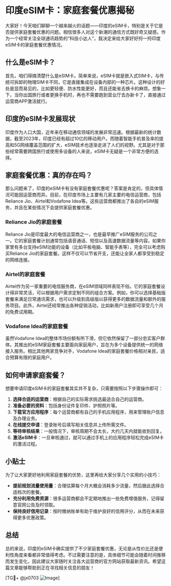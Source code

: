 # 印度eSIM卡：家庭套餐优惠揭秘

大家好！今天咱们聊聊一个越来越火的话题——印度的eSIM卡，特别是关于它是否提供家庭套餐优惠的问题。相信很多人对这个新潮的通信方式既好奇又疑惑。作为一个经常关注全球通讯趋势的“科技小达人”，我决定来给大家好好捋一捋印度eSIM卡的家庭套餐优惠情况。

## 什么是eSIM卡？

首先，咱们得搞清楚什么是eSIM卡。简单来说，eSIM卡就是嵌入式SIM卡，与传统可拆卸的物理SIM卡不同，它是直接集成在设备内部的一种芯片。这种设计的好处是显而易见的，比如更轻便、防水性能更好，而且还能省去换卡的麻烦。想象一下，当你出国旅行或者更换手机时，再也不需要跑到营业厅去办新卡了，直接通过运营商APP激活就行。

## 印度的eSIM卡发展现状

印度作为人口大国，近年来在移动通信领域的发展非常迅速。根据最新的统计数据，截至2023年，印度已经有超过10亿的移动用户。而随着智能手机普及率的提高和5G网络覆盖范围的扩大，eSIM技术也逐渐走进了人们的视野。尤其是对于那些经常需要跨国旅行或使用多设备的人来说，eSIM卡无疑是一个非常方便的选择。

## 家庭套餐优惠：真的存在吗？

那么问题来了，印度的eSIM卡有没有家庭套餐优惠呢？答案是肯定的，但具体情况可能因运营商而异。目前，在印度市场上主要有几家主要的电信运营商，包括Reliance Jio、Airtel和Vodafone Idea等。这些运营商都推出了各自的eSIM服务，并且在某些情况下会提供家庭套餐优惠。

### Reliance Jio的家庭套餐

Reliance Jio是印度最大的电信运营商之一，也是最早推广eSIM服务的公司之一。它的家庭套餐计划通常包括语音通话、短信以及高速数据流量等内容。如果你家里有多台支持eSIM功能的设备（比如平板电脑、智能手表等），完全可以考虑购买Reliance Jio的家庭套餐。这样不仅可以节省开支，还能让全家人都享受到稳定的网络连接。

### Airtel的家庭套餐

Airtel作为另一家重要的电信服务商，在eSIM领域同样表现不俗。它的家庭套餐设计得非常灵活，可以根据用户需求定制不同的组合方案。例如，你可以选择基础版套餐来满足日常通讯需求，也可以升级到高级版以获得更多的数据流量和额外的服务项目。此外，Airtel还经常推出各种促销活动，比如新用户注册即可享受几个月的免费试用期。

### Vodafone Idea的家庭套餐

虽然Vodafone Idea的整体市场份额有所下滑，但它依然保留了一部分忠实客户群体。其推出的eSIM家庭套餐主要面向家庭用户，旨在为多个设备提供统一的网络接入服务。相比其他两家竞争对手，Vodafone Idea的家庭套餐价格相对亲民，适合预算有限的家庭用户。

## 如何申请家庭套餐？

想要申请印度eSIM卡的家庭套餐其实并不复杂，只需要按照以下步骤操作即可：

1. **选择合适的运营商**：根据自己的实际需求挑选最适合自己的运营商。
2. **准备必要的资料**：包括身份证件复印件、护照照片等。
3. **下载官方应用程序**：每个运营商都有自己的手机应用程序，用来管理账户信息及办理业务。
4. **在线提交申请**：登录账号后填写相关信息并上传所需文件。
5. **等待审核结果**：一般情况下，审核周期不会太长，大约几天内就能收到回复。
6. **激活eSIM卡**：一旦审核通过，就可以通过手机上的应用程序轻松完成eSIM卡的激活过程。

## 小贴士

为了让大家更好地利用家庭套餐的优势，这里再给大家分享几个实用的小技巧：

- **提前规划流量使用量**：合理估算每个月大概会消耗多少流量，然后据此选择合适档次的套餐。
- **充分利用免费资源**：很多运营商都会不定期地推出一些免费增值服务，记得留意官网公告及时领取。
- **保持良好信用记录**：按时缴纳账单有助于维护良好的信用评分，从而在未来获得更多优惠政策。

## 总结

总的来说，印度的eSIM卡确实提供了不少家庭套餐优惠，无论是从性价比还是便利性角度来看都非常值得考虑。不过需要注意的是，具体细节可能会随着时间推移而发生变化，因此建议大家随时关注各大运营商的官方网站获取最新资讯。希望这篇文章能够帮助到正在寻找相关信息的朋友！

[TG💪+ @jx0703 ![Image](https://github.com/user-attachments/assets/dbca1d08-cadb-493c-b0ec-ad6f7a83f270)]